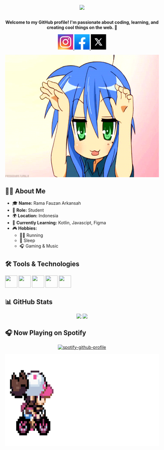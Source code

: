 <!-- HEADER ANIMASI -->
<p align="center">
  <img src="https://capsule-render.vercel.app/api?text=Hi%20There!%👋&animation=twinkling&type=venom&color=gradient&height=200"/>
</p>

##

<!-- KATA PENGANTAR -->
<p align="center">
  <b>Welcome to my GitHub profile! I'm passionate about coding, learning, and creating cool things on the web. 🚀</b>
</p>
<p align="center">
<a href="https://www.instagram.com/a4amaaaa/">
  <img height="50" src="img/igLogo.jpeg"/>
<a href="https://www.instagram.com/a4amaaaa/">
  <img height="50" src="img/fbLogo.jpeg"/>
<a href="https://www.instagram.com/a4amaaaa/">
  <img height="50" src="img/xLogo.jpeg"/>
</a>
</p>

<!-- GIF -->
<p align="center">
  <img src="img/konata.gif" width="1000" height="400" />
</p>

## 🧑‍💻 About Me

- 🎓 **Name:** Rama Fauzan Arkansah
- 💼 **Role:** Student
- 🌍 **Location:** Indonesia
- 🎯 **Currently Learning:** Kotlin, Javascipt, Figma
- 🎮 **Hobbies:**
  - 🏃‍♂️ Running
  - 🛌 Sleep
  - 🎧 Gaming & Music

<!-- TOOLS USED -->

## 🛠️ Tools & Technologies

<p align="left"> <img src="https://cdn.jsdelivr.net/gh/devicons/devicon/icons/html5/html5-original.svg" width="40" height="40"/> <img src="https://cdn.jsdelivr.net/gh/devicons/devicon/icons/css3/css3-original.svg" width="40" height="40"/> <img <img src="https://cdn.jsdelivr.net/gh/devicons/devicon/icons/mysql/mysql-original.svg" width="40" height="40"/> <img src="https://cdn.jsdelivr.net/gh/devicons/devicon/icons/github/github-original.svg" width="40" height="40"/> <img src="https://cdn.jsdelivr.net/gh/devicons/devicon/icons/bootstrap/bootstrap-original.svg" width="40" height="40"/> </p>

<!-- GITHUB STATS -->

## 📊 GitHub Stats

<p align="center"> <img src="https://github-readme-stats.vercel.app/api?username=Amaaaa4real&show_icons=true&theme=radical" width="400"/> <img src="https://github-readme-stats.vercel.app/api/top-langs/?username=Amaaaa4real&layout=compact&theme=radical" width="300"/> </p>

## 🎧 Now Playing on Spotify

<p align="center">
  <a href="https://spotify-github-profile.kittinanx.com/api/view?uid=31cr4r5qibblr324zyt3xlmq3ob4&redirect=true">
    <img src="https://spotify-github-profile.kittinanx.com/api/view?uid=31cr4r5qibblr324zyt3xlmq3ob4&cover_image=true&theme=default&show_offline=true&background_color=121212&interchange=true&bar_color=53b14f&bar_color_cover=false" alt="spotify-github-profile" />
  </a>
</p>

<p align="center">
  <img src="img/carrd gif.gif" width="1000" height ="300"/>
</p>
